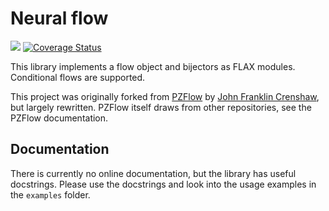 # Neural flow

[![](https://img.shields.io/pypi/v/zenflow.svg)](https://pypi.org/project/zenflow/)
[![Coverage Status](https://coveralls.io/repos/github/HDembinski/zenflow/badge.svg?branch=main)](https://coveralls.io/github/HDembinski/zenflow?branch=main)

This library implements a flow object and bijectors as FLAX modules. Conditional flows are supported.

This project was originally forked from [PZFlow](https://github.com/jfcrenshaw/pzflow) by [John Franklin Crenshaw](jfcrenshaw@gmail.com), but largely rewritten. PZFlow itself draws from other repositories, see the PZFlow documentation.

## Documentation

There is currently no online documentation, but the library has useful docstrings. Please use the docstrings and look into the usage examples in the `examples` folder.
